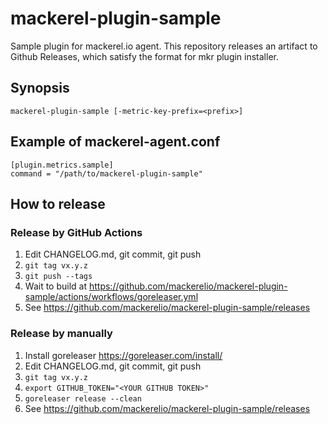 # mackerel-plugin-sample

Sample plugin for mackerel.io agent.  This repository releases an artifact to Github Releases, which satisfy the format for mkr plugin installer.

## Synopsis

```shell
mackerel-plugin-sample [-metric-key-prefix=<prefix>]
```

## Example of mackerel-agent.conf

```
[plugin.metrics.sample]
command = "/path/to/mackerel-plugin-sample"
```

## How to release

### Release by GitHub Actions

1. Edit CHANGELOG.md, git commit, git push
2. `git tag vx.y.z`
3. `git push --tags`
4. Wait to build at https://github.com/mackerelio/mackerel-plugin-sample/actions/workflows/goreleaser.yml
5. See https://github.com/mackerelio/mackerel-plugin-sample/releases

### Release by manually

1. Install goreleaser https://goreleaser.com/install/
2. Edit CHANGELOG.md, git commit, git push
3. `git tag vx.y.z`
4. `export GITHUB_TOKEN="<YOUR GITHUB TOKEN>"`
5. `goreleaser release --clean`
6. See https://github.com/mackerelio/mackerel-plugin-sample/releases
